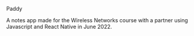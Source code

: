Paddy

A notes app made for the Wireless Networks course with a partner using Javascript and React Native in June 2022.
